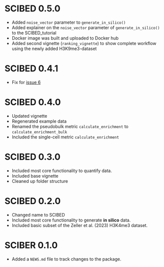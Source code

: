 # SCIBED 0.5.0
* Added `noise_vector` parameter to `generate_in_silico()`
* Added explainer on the `noise_vector` parameter of `generate_in_silico()` to the SCIBED_tutorial
* Docker image was built and uploaded to Docker hub
* Added second vignette (`ranking_vignette`) to show complete workflow using the newly added H3K9me3-dataset

# SCIBED 0.4.1
* Fix for [issue 6](https://github.com/robinweide/SCIBED/issues/6#issue-2679830640)

# SCIBED 0.4.0
* Updated vignette
* Regenerated example data
* Renamed the pseudobulk metric `calculate_enrichment` to `calculate_enrichment_bulk`
* Included the single-cell metric `calculate_enrichment` 

# SCIBED 0.3.0

* Included most core functionality to quantify data.
* Included base vignette
* Cleaned up folder structure

# SCIBED 0.2.0

* Changed name to SCIBED
* Included most core functionality to generate **in silico** data.
* Included basic subset of the Zeller et al. (2023) H3K4me3 dataset.

# SCIBER 0.1.0

* Added a `NEWS.md` file to track changes to the package.
